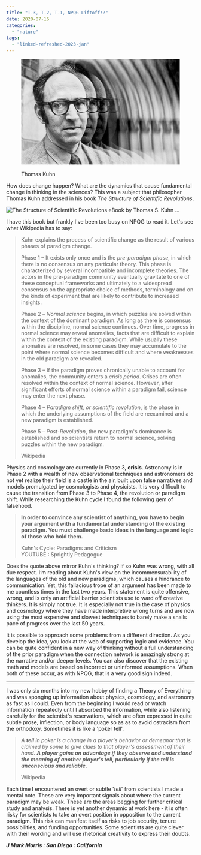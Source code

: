 ```yaml
---
title: "T-3, T-2, T-1, NPQG Liftoff!?"
date: 2020-07-16
categories: 
  - "nature"
tags: 
  - "linked-refreshed-2023-jan"
---
```


<figure>

![](images/photo_20098_landscape_650x433.jpg)

<figcaption>

Thomas Kuhn

</figcaption>

</figure>

How does change happen? What are the dynamics that cause fundamental change in thinking in the sciences? This was a subject that  philosopher Thomas Kuhn addressed in his book _The Structure of Scientific Revolutions_.

![The Structure of Scientific Revolutions eBook by Thomas S. Kuhn ...](images/the-structure-of-scientific-revolutions.jpg)

I have this book but frankly I've been too busy on NPQG to read it. Let's see what Wikipedia has to say:

> Kuhn explains the process of scientific change as the result of various phases of paradigm change.
> 
> Phase 1 – It exists only once and is the _pre-paradigm phase_, in which there is no consensus on any particular theory. This phase is characterized by several incompatible and incomplete theories. The actors in the pre-paradigm community eventually gravitate to one of these conceptual [](https://en.wikipedia.org/wiki/Conceptual_framework)frameworks and ultimately to a widespread consensus on the appropriate choice of methods, terminology and on the kinds of experiment that are likely to contribute to increased insights.
> 
> Phase 2 – _Normal science_ begins, in which puzzles are solved within the context of the dominant paradigm. As long as there is consensus within the discipline, normal science continues. Over time, progress in normal science may reveal anomalies, facts that are difficult to explain within the context of the existing paradigm. While usually these anomalies are resolved, in some cases they may accumulate to the point where normal science becomes difficult and where weaknesses in the old paradigm are revealed.
> 
> Phase 3 – If the paradigm proves chronically unable to account for anomalies, the community enters a _crisis period_. Crises are often resolved within the context of normal science. However, after significant efforts of normal science within a paradigm fail, science may enter the next phase.
> 
> Phase 4 – _Paradigm shift, or scientific revolution_, is the phase in which the underlying assumptions of the field are reexamined and a new paradigm is established.
> 
> Phase 5 – _Post-Revolution_, the new paradigm's dominance is established and so scientists return to normal science, solving puzzles within the new paradigm.
> 
> Wikipedia

Physics and cosmology are currently in Phase 3, **crisis**. Astronomy is in Phase 2 with a wealth of new observational techniques and astronomers do not yet realize their field is a castle in the air, built upon false narratives and models promulgated by cosmologists and physicists. It is very difficult to cause the transition from Phase 3 to Phase 4, the revolution or paradigm shift. While researching the Kuhn cycle I found the following gem of falsehood.

> **In order to convince any scientist of anything, you have to begin your argument with a fundamental understanding of the existing paradigm. You must challenge basic ideas in the language and logic of those who hold them.**
> 
> Kuhn's Cycle: Paradigms and Criticism  
> YOUTUBE : Sprightly Pedagogue

Does the quote above mirror Kuhn's thinking? If so Kuhn was wrong, with all due respect. I’m reading about Kuhn's view on the  incommensurability of the languages of the old and new paradigms, which causes a hindrance to communication. Yet, this fallacious trope of an argument has been made to me countless times in the last two years. This statement is quite offensive, wrong, and is only an artificial barrier scientists use to ward off creative thinkers. It is simply not true. It is especially not true in the case of physics and cosmology where they have made interpretive wrong turns and are now using the most expensive and slowest techniques to barely make a snails pace of progress over the last 50 years.

It is possible to approach some problems from a different direction. As you develop the idea, you look at the web of supporting logic and evidence. You can be quite confident in a new way of thinking without a full understanding of the prior paradigm when the connection network is amazingly strong at the narrative and/or deeper levels. You can also discover that the existing math and models are based on incorrect or uninformed assumptions. When both of these occur, as with NPQG, that is a very good sign indeed.

* * *

I was only six months into my new hobby of finding a Theory of Everything and was sponging up information about physics, cosmology, and astronomy as fast as I could. Even from the beginning I would read or watch information repeatedly until I absorbed the information, while also listening carefully for the scientist's reservations, which are often expressed in quite subtle prose, inflection, or body language so as as to avoid ostracism from the orthodoxy. Sometimes it is like a 'poker tell'.

> _A **tell** in poker is a change in a player's behavior or demeanor that is claimed by some to give clues to that player's assessment of their hand. **A player gains an advantage if they observe and understand the meaning of another player's tell, particularly if the tell is unconscious and reliable.**_
> 
> Wikipedia

Each time I encountered an overt or subtle '_tell_' from scientists I made a mental note. These are very important signals about where the current paradigm may be weak. These are the areas begging for further critical study and analysis. There is yet another dynamic at work here - it is often risky for scientists to take an overt position in opposition to the current paradigm. This risk can manifest itself as risks to job security, tenure possibilities, and funding opportunities. Some scientists are quite clever with their wording and will use rhetorical creativity to express their doubts.

**_J Mark Morris : San Diego : California_**
